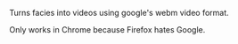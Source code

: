 Turns facies into videos using google's webm video format.

Only works in Chrome because Firefox hates Google.
